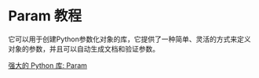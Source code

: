 # Param 教程

<show-structure depth="3"/>

它可以用于创建Python参数化对象的库，它提供了一种简单、灵活的方式来定义对象的参数，并且可以自动生成文档和验证参数。


<seealso>
<category ref="ref_docs">
    <a href="https://mp.weixin.qq.com/s/GU7jsMSXTYQBAdRWEZjIRQ">强大的 Python 库: Param</a>
</category>
<category ref="ref_github">
</category>
<category ref="ref_issues">
</category>
<category ref="ref_hf">
</category>
<category ref="ref_ms">
</category>
</seealso>


